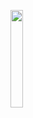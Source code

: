 <div style="height: 50%"></div>
<img class="centered-image" style="width: 20%;padding-right:30%" src="file://src/assets/images/fairytale/door2.png" alt=""/>

<div class="page-break"></div>

<div style="height: 40%"></div>

<div class="centered-text">

Awake O sleeper

And arise from the dead

And Christ will shine upon you

<div class="small-font">
- From an ancient text written

by a man named Paul

</div>

</div>
